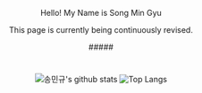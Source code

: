 <div align="center">

<p>
  Hello! My Name is Song Min Gyu
 </p>
  <p>
  This page is currently being continuously revised.
</p>
  <!--<img src="https://img.shields.io/badge/Notion-b4f5bd?style=flat&logo=Notion&logoColor=black"/>&nbsp;&nbsp;<img src="https://img.shields.io/badge/GitHub-gray?style=flat&logo=GitHub&logoColor=black"/>&nbsp;&nbsp;<img src="https://img.shields.io/badge/Git-blue?style=flat&logo=Git&logoColor=F05032"/>-->
#####
  
  #
![송민규's github stats](https://github-readme-stats.vercel.app/api?username=SongMinGyu0506&show_icons=true&theme=tokyonight)
![Top Langs](https://github-readme-stats.vercel.app/api/top-langs/?username=SongMinGyu0506&layout=compact&theme=tokyonight)

</div>
